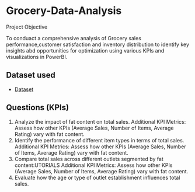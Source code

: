 # Grocery-Data-Analysis
Project Objective

To conduact a comprehensive analysis of Grocery sales performance,customer satisfaction and inventory distribution to identify key insights abd opportunities for optimization using various KPIs and visualizations in PowerBI.
## Dataset used
- <a href="https://github.com/mdeeepa97/Blinkit-Grocery-Data-Analysis/blob/main/BlinkIT%20Grocery%20Data.xlsx">Dataset</a>

## Questions (KPIs)
1. Analyze the impact of fat content on total sales.
Additional KPI Metrics: Assess how other KPIs (Average Sales, Number of Items, Average Rating) vary with fat content. 
2. Identify the performance of different item types in terms of total sales.
Additional KPI Metrics: Assess how other KPIs (Average Sales, Number of Items, Average Rating) vary with fat content. 
3. Compare total sales across different outlets segmented by fat content:UTORIALS
Additional KPI Metrics: Assess how other KPIs (Average Sales, Number of Items, Average Rating) vary with fat content. 
4. Evaluate how the age or type of outlet establishment influences total sales.
